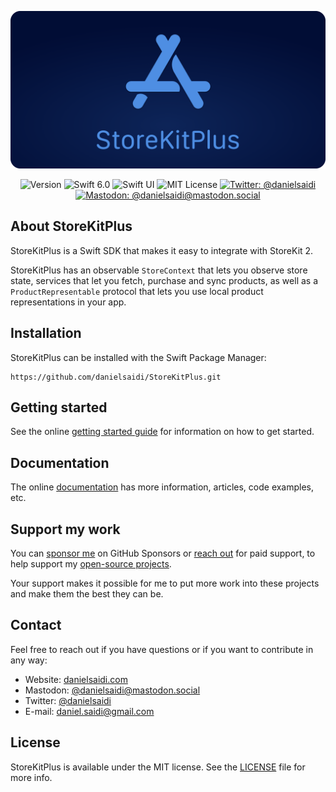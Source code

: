 <p align="center">
    <img src ="Resources/Logo_GitHub.png" alt="StoreKitPlus Logo" title="StoreKitPlus" />
</p>

<p align="center">
        <img src="https://img.shields.io/github/v/release/danielsaidi/StoreKitPlus?color=%2300550&sort=semver" alt="Version" />
    <img src="https://img.shields.io/badge/Swift-6.0-orange.svg" alt="Swift 6.0" />
    <img src="https://img.shields.io/badge/platform-SwiftUI-blue.svg" alt="Swift UI" title="Swift UI" />
    <img src="https://img.shields.io/github/license/danielsaidi/StoreKitPlus" alt="MIT License" />
        <a href="https://twitter.com/danielsaidi">
        <img src="https://img.shields.io/twitter/url?label=Twitter&style=social&url=https%3A%2F%2Ftwitter.com%2Fdanielsaidi" alt="Twitter: @danielsaidi" title="Twitter: @danielsaidi" />
    </a>
    <a href="https://mastodon.social/@danielsaidi">
        <img src="https://img.shields.io/mastodon/follow/000253346?label=mastodon&style=social" alt="Mastodon: @danielsaidi@mastodon.social" title="Mastodon: @danielsaidi@mastodon.social" />
    </a>
</p>


## About StoreKitPlus

StoreKitPlus is a Swift SDK that makes it easy to integrate with StoreKit 2.

StoreKitPlus has an observable ``StoreContext`` that lets you observe store state, services that let you fetch, purchase and sync products, as well as a ``ProductRepresentable`` protocol that lets you use local product representations in your app.



## Installation

StoreKitPlus can be installed with the Swift Package Manager:

```
https://github.com/danielsaidi/StoreKitPlus.git
```



## Getting started

See the online [getting started guide][Getting-Started] for information on how to get started.



## Documentation

The online [documentation][Documentation] has more information, articles, code examples, etc.



## Support my work

You can [sponsor me][Sponsors] on GitHub Sponsors or [reach out][Email] for paid support, to help support my [open-source projects][OpenSource].

Your support makes it possible for me to put more work into these projects and make them the best they can be.



## Contact

Feel free to reach out if you have questions or if you want to contribute in any way:

* Website: [danielsaidi.com][Website]
* Mastodon: [@danielsaidi@mastodon.social][Mastodon]
* Twitter: [@danielsaidi][Twitter]
* E-mail: [daniel.saidi@gmail.com][Email]



## License

StoreKitPlus is available under the MIT license. See the [LICENSE][License] file for more info.


[Email]: mailto:daniel.saidi@gmail.com

[Website]: https://danielsaidi.com
[GitHub]: https://github.com/danielsaidi
[Twitter]: https://twitter.com/danielsaidi
[Mastodon]: https://mastodon.social/@danielsaidi
[OpenSource]: https://danielsaidi.com/opensource
[Sponsors]: https://github.com/sponsors/danielsaidi

[Documentation]: https://danielsaidi.github.io/StoreKitPlus
[Getting-Started]: https://danielsaidi.github.io/StoreKitPlus/documentation/storekitplus/getting-started

[License]: https://github.com/danielsaidi/StoreKitPlus/blob/master/LICENSE
